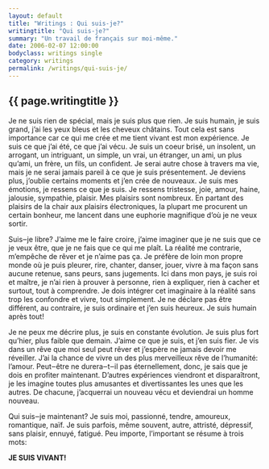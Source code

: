 ```yaml
---
layout: default
title: "Writings : Qui suis-je?"
writingtitle: "Qui suis-je?"
summary: "Un travail de français sur moi-même."
date: 2006-02-07 12:00:00
bodyclass: writings single
category: writings
permalink: /writings/qui-suis-je/
---
```


## {{ page.writingtitle }} ##

Je ne suis rien de spécial, mais je suis plus que rien. Je suis humain, je
suis grand, j’ai les yeux bleus et les cheveux châtains. Tout cela est sans
importance car ce qui me crée et me tient vivant est mon expérience. Je suis ce
que j’ai été, ce que j’ai vécu. Je suis un coeur brisé, un insolent, un
arrogant, un intriguant, un simple, un vrai, un étranger, un ami, un plus
qu’ami, un frère, un fils, un confident. Je serai autre chose à travers ma vie,
mais je ne serai jamais pareil à ce que je suis présentement. Je deviens plus,
j’oublie certains moments et j’en crée de nouveaux. Je suis mes émotions, je
ressens ce que je suis. Je ressens tristesse, joie, amour, haine, jalousie,
sympathie, plaisir. Mes plaisirs sont nombreux. En partant des plaisirs de la
chair aux plaisirs électroniques, la plupart me procurent un certain bonheur, me
lancent dans une euphorie magnifique d’où je ne veux sortir.

Suis‒je libre? J’aime me le faire croire, j’aime imaginer que je ne suis que
ce je veux être, que je ne fais que ce qui me plaît. La réalité me contrarie,
m’empêche de rêver et je n’aime pas ça. Je préfère de loin mon propre monde où
je puis pleurer, rire, chanter, danser, jouer, vivre à ma façon sans aucune
retenue, sans peurs, sans jugements. Ici dans mon pays, je suis roi et maître,
je n’ai rien à prouver à personne, rien à expliquer, rien à cacher et surtout,
tout à comprendre. Je dois intégrer cet imaginaire à la réalité sans trop les
confondre et vivre, tout simplement. Je ne déclare pas être différent, au
contraire, je suis ordinaire et j’en suis heureux. Je suis humain après tout!

Je ne peux me décrire plus, je suis en constante évolution. Je suis plus fort
qu’hier, plus faible que demain. J’aime ce que je suis, et j’en suis fier. Je
vis dans un rêve que moi seul peut rêver et j’espère ne jamais devoir me
réveiller. J’ai la chance de vivre un des plus merveilleux rêve de l’humanité:
l’amour. Peut‒être ne durera‒t‒il pas éternellement, donc, je sais que je dois
en profiter maintenant. D’autres expériences viendront et disparaîtront, je les
imagine toutes plus amusantes et divertissantes les unes que les autres. De
chacune, j’acquerrai un nouveau vécu et deviendrai un homme nouveau.

Qui suis‒je maintenant? Je suis moi, passionné, tendre, amoureux, romantique,
naïf. Je suis parfois, même souvent, autre, attristé, dépressif, sans plaisir,
ennuyé, fatigué. Peu importe, l’important se résume à trois mots:

__JE SUIS VIVANT!__